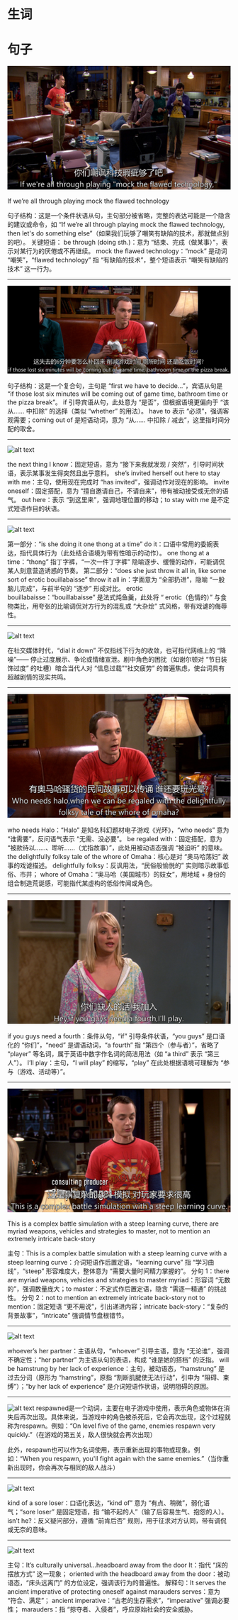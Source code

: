 


# 生词













# 句子


![alt text](image.png)

If we’re all through 
playing mock the flawed 
technology

句子结构：这是一个条件状语从句，主句部分被省略，完整的表达可能是一个隐含的建议或命令，如 “If we’re all through playing mock the flawed technology, then let's do something else”（如果我们玩够了嘲笑有缺陷的技术，那就做点别的吧）。
关键短语：
be through (doing sth.)：意为 “结束、完成（做某事）”，表示对某行为的厌倦或不再继续。
mock the flawed technology：“mock” 是动词 “嘲笑”，“flawed technology” 指 “有缺陷的技术”，整个短语表示 “嘲笑有缺陷的技术” 这一行为。

---

![alt text](image-1.png)

句子结构：这是一个复合句，主句是 “first we have to decide...”，宾语从句是 “if those lost six minutes will be coming out of game time, bathroom time or the pizza break”。
if 引导宾语从句，此处意为 “是否”，但根据语境更偏向于 “该从…… 中扣除” 的选择（类似 “whether” 的用法）。
have to 表示 “必须”，强调客观需要；coming out of 是短语动词，意为 “从…… 中扣除 / 减去”，这里指时间分配的取舍。

---

![alt text](image-2.png)

the next thing I know：固定短语，意为 “接下来我就发现 / 突然”，引导时间状语，表示某事发生得突然且出乎意料。
she’s invited herself out here to stay with me：主句，使用现在完成时 “has invited”，强调动作对现在的影响。
invite oneself：固定搭配，意为 “擅自邀请自己，不请自来”，带有被动接受或无奈的语气。
out here：表示 “到这里来”，强调地理位置的移动；to stay with me 是不定式短语作目的状语。

---

![alt text](image-3.png)

第一部分：“is she doing it one thong at a time”
do it：口语中常用的委婉表达，指代具体行为（此处结合语境为带有性暗示的动作）。
one thong at a time：“thong” 指丁字裤，“一次一件丁字裤” 隐喻逐步、缓慢的动作，可能调侃某人刻意营造诱惑的节奏。
第二部分：“does she just throw it all in, like some sort of erotic bouillabaisse”
throw it all in：字面意为 “全部扔进”，隐喻 “一股脑儿完成”，与前半句的 “逐步” 形成对比。
erotic bouillabaisse：“bouillabaisse” 是法式炖鱼羹，此处将 “ erotic（色情的）” 与食物类比，用夸张的比喻调侃对方行为的混乱或 “大杂烩” 式风格，带有戏谑的侮辱性。

---

![alt text](image-4.png)

在社交媒体时代，“dial it down” 不仅指线下行为的收敛，也可指代网络上的 “降噪”—— 停止过度展示、争论或情绪宣泄。剧中角色的困扰（如谢尔顿对 “节日装饰过度” 的吐槽）暗合当代人对 “信息过载”“社交疲劳” 的普遍焦虑，使台词具有超越剧情的现实共鸣。

---

![alt text](image-5.png)

who needs Halo：“Halo” 是知名科幻题材电子游戏《光环》，“who needs” 意为 “谁需要”，反问语气表示 “无需、没必要”。
be regaled with：固定搭配，意为 “被款待以……、聆听……（尤指故事）”，此处用被动语态强调 “被迫听” 的意味。
the delightfully folksy tale of the whore of Omaha：核心是对 “奥马哈荡妇” 故事的戏谑描述。
delightfully folksy：反讽用法，“民俗般愉悦的” 实则暗示故事低俗、市井；
whore of Omaha：“奥马哈（美国城市）的妓女”，用地域 + 身份的组合制造荒诞感，可能指代某虚构的低俗传闻或角色。


---

![alt text](image-6.png)


if you guys need a fourth：条件从句，“if” 引导条件状语，“you guys” 是口语化的 “你们”，“need” 是谓语动词，“a fourth” 指 “第四个（参与者）”，省略了 “player” 等名词，属于英语中数字作名词的简洁用法（如 “a third” 表示 “第三人”）。
I’ll play：主句，“I will play” 的缩写，“play” 在此处根据语境可理解为 “参与（游戏、活动等）”。


---

![alt text](image-7.png)

This is a complex 
battle simulation with a steep
learning curve, there are 
myriad weapons, vehicles 
and strategies to master, not 
to mention an extremely 
intricate back-story

主句：This is a complex battle simulation with a steep learning curve
with a steep learning curve：介词短语作后置定语，“learning curve” 指 “学习曲线”，“steep” 形容难度大，整体意为 “需要大量时间精力掌握的”。
分句 1：there are myriad weapons, vehicles and strategies to master
myriad：形容词 “无数的”，强调数量庞大；to master：不定式作后置定语，隐含 “需逐一精通” 的挑战性。
分句 2：not to mention an extremely intricate back-story
not to mention：固定短语 “更不用说”，引出递进内容；intricate back-story：“复杂的背景故事”，“intricate” 强调情节盘根错节。

---

![alt text](image-8.png)

whoever’s her partner：主语从句，“whoever” 引导主语，意为 “无论谁”，强调不确定性；“her partner” 为主语从句的表语，构成 “谁是她的搭档” 的泛指。
will be hamstrung by her lack of experience：主句，被动语态，“hamstrung” 是过去分词（原形为 “hamstring”，原指 “割断肌腱使无法行动”，引申为 “阻碍、束缚”）；“by her lack of experience” 是介词短语作状语，说明阻碍的原因。

---

![alt text](image-9.png)
‌respawned‌是一个动词，主要在电子游戏中使用，表示角色或物体在消失后再次出现。具体来说，当游戏中的角色被杀死后，它会再次出现，这个过程就称为respawn。例如：“On level five of the game, enemies respawn very quickly.”（在游戏的第五关，敌人很快就会再次出现）‌


此外，respawn也可以作为名词使用，表示重新出现的事物或现象。例如：“When you respawn, you'll fight again with the same enemies.”（当你重新出现时，你会再次与相同的敌人战斗）‌

---

![alt text](image-10.png)

kind of a sore loser：口语化表达，“kind of” 意为 “有点、稍微”，弱化语气；“sore loser” 是固定短语，指 “输不起的人”（输了后容易生气、抱怨的人）。
isn’t he?：反义疑问部分，遵循 “前肯后否” 规则，用于征求对方认同，带有调侃或无奈的意味。

---

![alt text](image-11.png)

主句：It’s culturally universal...headboard away from the door
It：指代 “床的摆放方式” 这一现象；
oriented with the headboard away from the door：被动语态，“床头远离门” 的方位设定，强调该行为的普遍性。
解释句：It serves the ancient imperative of protecting oneself against marauders
serves：意为 “符合、满足”；
ancient imperative：“古老的生存需求”，“imperative” 强调必要性；
marauders：指 “掠夺者、入侵者”，呼应原始社会的安全威胁。












